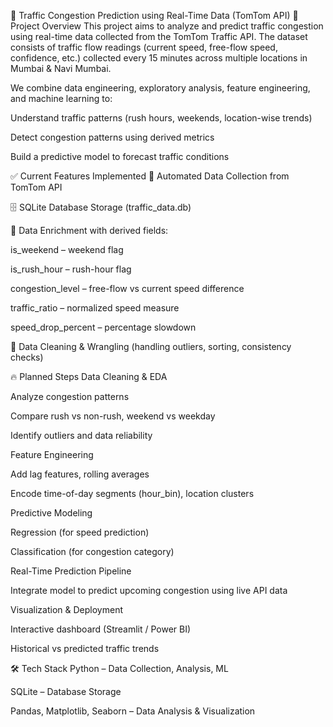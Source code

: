 🚦 Traffic Congestion Prediction using Real-Time Data (TomTom API)
📌 Project Overview
This project aims to analyze and predict traffic congestion using real-time data collected from the TomTom Traffic API.
The dataset consists of traffic flow readings (current speed, free-flow speed, confidence, etc.) collected every 15 minutes across multiple locations in Mumbai & Navi Mumbai.

We combine data engineering, exploratory analysis, feature engineering, and machine learning to:

Understand traffic patterns (rush hours, weekends, location-wise trends)

Detect congestion patterns using derived metrics

Build a predictive model to forecast traffic conditions

✅ Current Features Implemented
📡 Automated Data Collection from TomTom API

🗄 SQLite Database Storage (traffic_data.db)

🔄 Data Enrichment with derived fields:

is_weekend – weekend flag

is_rush_hour – rush-hour flag

congestion_level – free-flow vs current speed difference

traffic_ratio – normalized speed measure

speed_drop_percent – percentage slowdown

🧹 Data Cleaning & Wrangling (handling outliers, sorting, consistency checks)

🔥 Planned Steps
Data Cleaning & EDA

Analyze congestion patterns

Compare rush vs non-rush, weekend vs weekday

Identify outliers and data reliability

Feature Engineering

Add lag features, rolling averages

Encode time-of-day segments (hour_bin), location clusters

Predictive Modeling

Regression (for speed prediction)

Classification (for congestion category)

Real-Time Prediction Pipeline

Integrate model to predict upcoming congestion using live API data

Visualization & Deployment

Interactive dashboard (Streamlit / Power BI)

Historical vs predicted traffic trends

🛠 Tech Stack
Python – Data Collection, Analysis, ML

SQLite – Database Storage

Pandas, Matplotlib, Seaborn – Data Analysis & Visualization
